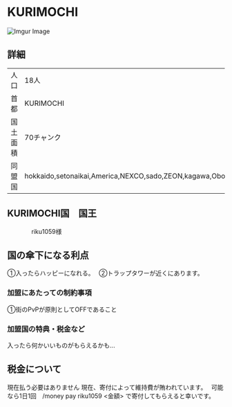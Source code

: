 # KURIMOCHI
![Imgur Image](https://i.imgur.com/NlFfx5v.jpg)
## 詳細
|||
|-|-|
|  人口  | 18人   |
|  首都  | KURIMOCHI|
|  国土面積 | 70チャンク|
|  同盟国 | hokkaido,setonaikai,America,NEXCO,sado,ZEON,kagawa,Oborozuki |

## KURIMOCHI国　国王
　　　　riku1059様

## 国の傘下になる利点
①入ったらハッピーになれる。　
②トラップタワーが近くにあります。　

### 加盟にあたっての制約事項
①街のPvPが原則としてOFFであること

### 加盟国の特典・税金など
入ったら何かいいものがもらえるかも...   

## 税金について
現在払う必要はありません
現在、寄付によって維持費が賄われています。　
可能なら1日1回　/money pay riku1059 <金額> で寄付してもらえると幸いです。
